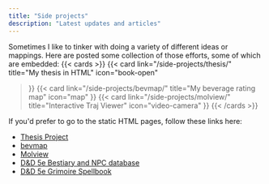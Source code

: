 ```yaml
---
title: "Side projects"
description: "Latest updates and articles"
---
```


Sometimes I like to tinker with doing a variety of different ideas or mappings.
Here are posted some collection of those efforts, some of which are embedded:
{{< cards >}}
  {{< card link="/side-projects/thesis/" 
  title="My thesis in HTML" 
  icon="book-open"
  >}}
  {{< card link="/side-projects/bevmap/" 
  title="My beverage rating map"
  icon="map"
  >}}
  {{< card link="/side-projects/molview/" 
  title="Interactive Traj Viewer"
  icon="video-camera"
  >}}
{{< /cards >}}


If you'd prefer to go to the static HTML pages, follow these links here:
- [Thesis Project](/thesis/index.html)
- [bevmap](/bevmap/index.html)
- [Molview](/molview/index.html)
- [D&D 5e Bestiary and NPC database ](https://sukritsingh.github.io/bestiary/)
- [D&D 5e Grimoire Spellbook](https://sukritsingh.github.io/grimoire/)